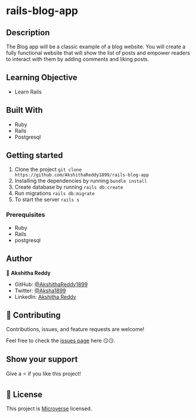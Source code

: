 # rails-blog-app

## Description

The Blog app will be a classic example of a blog website. You will create a fully functional website that will show the list of posts and empower readers to interact with them by adding comments and liking posts.

## Learning Objective

- Learn Rails

## Built With

- Ruby
- Rails
- Postgresql

## Getting started

1. Clone the project `git clone https://github.com/AkshithaReddy1899/rails-blog-app`
2. Installing the dependencies by running `bundle install`
3. Create database by running `rails db:create`
4. Run migrations `rails db:migrate`
5. To start the server `rails s`

### Prerequisites

- Ruby
- Rails
- postgresql

## Author

👤 **Akshitha Reddy**

- GitHub: [@AkshithaReddy1899](https://github.com/AkshithaReddy1899)
- Twitter: [@Aksha1899](https://twitter.com/Aksha1899)
- LinkedIn: [Akshitha Reddy](https://www.linkedin.com/in/akshitha-reddy-716944198/)

## 🤝 Contributing

Contributions, issues, and feature requests are welcome!

Feel free to check the [issues page](https://github.com/AkshithaReddy1899/rails-blog-app/issues) here 😏😏.

## Show your support

Give a ⭐️ if you like this project!

## 📝 License

This project is [Microverse](https://www.microverse.org/) licensed.
